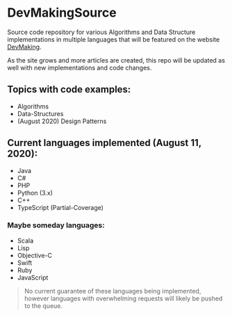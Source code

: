 # DevMakingSource
Source code repository for various Algorithms and Data Structure implementations in multiple languages that will be featured on the website <a href="https://www.devmaking.com">DevMaking</a>.

As the site grows and more articles are created, this repo will be updated as well with new implementations and code changes.

## Topics with code examples:
- Algorithms
- Data-Structures
- (August 2020) Design Patterns

## Current languages implemented (August 11, 2020):
- Java
- C#
- PHP
- Python (3.x)
- C++
- TypeScript (Partial-Coverage)


### Maybe someday languages:
- Scala
- Lisp
- Objective-C
- Swift
- Ruby
- JavaScript
> No current guarantee of these languages being implemented, however languages with overwhelming requests will likely be pushed to the queue.

